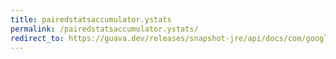 ```yaml
---
title: pairedstatsaccumulator.ystats
permalink: /pairedstatsaccumulator.ystats/
redirect_to: https://guava.dev/releases/snapshot-jre/api/docs/com/google/common/math/PairedStatsAccumulator.html#yStats--
---
```


